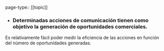 page-type:: [[topic]]
- ### Determinadas acciones de comunicación tienen como objetivo la generación de oportunidades comerciales.

Es relativamente fácil poder medir la eficiencia de las acciones en función del número de oportunidades generadas.



